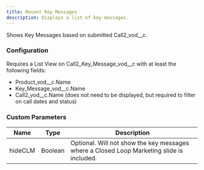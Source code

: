 ```yaml
---
title: Recent Key Messages
description: Displays a list of key messages.
---
```


Shows Key Messages based on submitted Call2_vod__c. 

### Configuration
Requires a List View on Call2_Key_Message_vod__c with at least the following fields:
 - Product_vod__c.Name
 - Key_Message_vod__c.Name
 - Call2_vod__c.Name (does not need to be displayed, but required to filter on call dates and status)

### Custom Parameters

| Name                | Type  | Description |
|---------------------|-------|-------------|
| hideCLM     | Boolean  | Optional. Will not show the key messages where a Closed Loop Marketing slide is included. |
